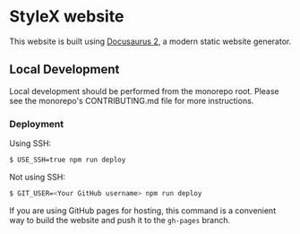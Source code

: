 # StyleX website

This website is built using [Docusaurus 2](https://docusaurus.io/), a modern static website generator.

## Local Development

Local development should be performed from the monorepo root.
Please see the monorepo's CONTRIBUTING.md file for more instructions.

### Deployment

Using SSH:

```bash
$ USE_SSH=true npm run deploy
```

Not using SSH:

```bash
$ GIT_USER=<Your GitHub username> npm run deploy
```

If you are using GitHub pages for hosting, this command is a convenient way to build the website and push it to the `gh-pages` branch.
